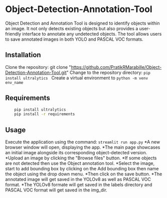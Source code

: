 # Object-Detection-Annotation-Tool
Object Detection and Annotation Tool is designed to identify objects within an image. It not only detects existing objects but also provides a user-friendly interface to annotate any undetected objects. The tool allows users to save annotated images in both YOLO and PASCAL VOC formats.

 ## Installation
 Clone the repository: git clone "https://github.com/PratikRMarabille/Object-Detection-Annotation-Tool.git"
 Change to the repository directory: ```pip install ultralytics ```
 Create a virtual environment to ```python -m venv env_name```

 ## Requirements
```bash
    pip install ultralytics
    pip install -r requirements
```
## Usage
Execute the application using the command: ```streamlit run app.py``` 
*A new browser window will open, displaying the app.
*The main page showcases an initial image alongside its corresponding object-detected version. 
*Upload an image by clicking the "Browse files" button.
*If some objects are not detected then use the Object annotation tool.
*Select the image, start to add bounding box by clicking on the Add bounding box then name the object using the drop down menu.
*Then click on the save button.
*The annotated image will get saved in the YOLOv8 as well as PASCAL VOC format.
*The YOLOv8 formate will get saved in the labels directory and PASCAL VOC format will get saved in the img_dir.